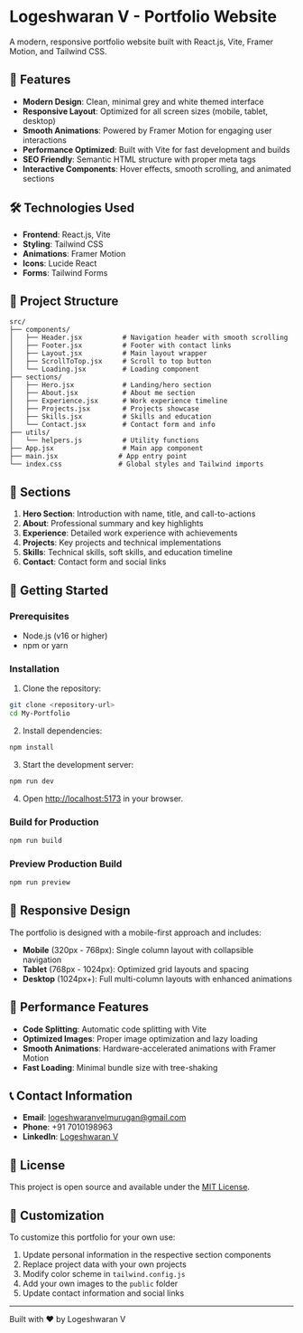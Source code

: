 # Logeshwaran V - Portfolio Website

A modern, responsive portfolio website built with React.js, Vite, Framer Motion, and Tailwind CSS.

## 🚀 Features

- **Modern Design**: Clean, minimal grey and white themed interface
- **Responsive Layout**: Optimized for all screen sizes (mobile, tablet, desktop)
- **Smooth Animations**: Powered by Framer Motion for engaging user interactions
- **Performance Optimized**: Built with Vite for fast development and builds
- **SEO Friendly**: Semantic HTML structure with proper meta tags
- **Interactive Components**: Hover effects, smooth scrolling, and animated sections

## 🛠️ Technologies Used

- **Frontend**: React.js, Vite
- **Styling**: Tailwind CSS
- **Animations**: Framer Motion  
- **Icons**: Lucide React
- **Forms**: Tailwind Forms

## 📁 Project Structure

```
src/
├── components/
│   ├── Header.jsx          # Navigation header with smooth scrolling
│   ├── Footer.jsx          # Footer with contact links
│   ├── Layout.jsx          # Main layout wrapper
│   ├── ScrollToTop.jsx     # Scroll to top button
│   └── Loading.jsx         # Loading component
├── sections/
│   ├── Hero.jsx            # Landing/hero section
│   ├── About.jsx           # About me section
│   ├── Experience.jsx      # Work experience timeline
│   ├── Projects.jsx        # Projects showcase
│   ├── Skills.jsx          # Skills and education
│   └── Contact.jsx         # Contact form and info
├── utils/
│   └── helpers.js          # Utility functions
├── App.jsx                 # Main app component
├── main.jsx               # App entry point
└── index.css              # Global styles and Tailwind imports
```

## 🎨 Sections

1. **Hero Section**: Introduction with name, title, and call-to-actions
2. **About**: Professional summary and key highlights
3. **Experience**: Detailed work experience with achievements
4. **Projects**: Key projects and technical implementations
5. **Skills**: Technical skills, soft skills, and education timeline
6. **Contact**: Contact form and social links

## 🚀 Getting Started

### Prerequisites
- Node.js (v16 or higher)
- npm or yarn

### Installation

1. Clone the repository:
```bash
git clone <repository-url>
cd My-Portfolio
```

2. Install dependencies:
```bash
npm install
```

3. Start the development server:
```bash
npm run dev
```

4. Open [http://localhost:5173](http://localhost:5173) in your browser.

### Build for Production

```bash
npm run build
```

### Preview Production Build

```bash
npm run preview
```

## 📱 Responsive Design

The portfolio is designed with a mobile-first approach and includes:

- **Mobile** (320px - 768px): Single column layout with collapsible navigation
- **Tablet** (768px - 1024px): Optimized grid layouts and spacing
- **Desktop** (1024px+): Full multi-column layouts with enhanced animations

## 🎯 Performance Features

- **Code Splitting**: Automatic code splitting with Vite
- **Optimized Images**: Proper image optimization and lazy loading
- **Smooth Animations**: Hardware-accelerated animations with Framer Motion
- **Fast Loading**: Minimal bundle size with tree-shaking

## 📞 Contact Information

- **Email**: logeshwaranvelmurugan@gmail.com
- **Phone**: +91 7010198963
- **LinkedIn**: [Logeshwaran V](https://www.linkedin.com/in/logeshwaran-v-607806230)

## 📄 License

This project is open source and available under the [MIT License](LICENSE).

## 🔧 Customization

To customize this portfolio for your own use:

1. Update personal information in the respective section components
2. Replace project data with your own projects
3. Modify color scheme in `tailwind.config.js`
4. Add your own images to the `public` folder
5. Update contact information and social links

---

Built with ❤️ by Logeshwaran V
